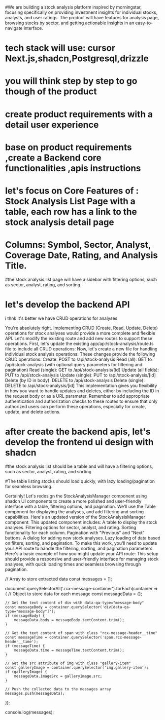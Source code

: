 
 #We are building a stock analysis platform inspired by morningstar, focusing specifically on providing investment insights for individual stocks, analysts, and user ratings. The product will have features for   analysis page, browsing stocks by sector, and getting actionable insights in an easy-to-navigate interface.

# tech stack will use: cursor  Next.js,shadcn,Postgresql,drizzle

# you will think step by step to go though of the product  

# create product requirements with a detail user experience

# base on product  requirements ,create a Backend core functionalities ,apis  instructions

<!-- # finally, give a project structure tree and file list with file content for further development -->


# let's  focus on Core Features of : Stock Analysis List Page with a table, each row has a link to the stock analysis detail page

# Columns: Symbol, Sector, Analyst, Coverage Date, Rating, and Analysis Title.

#the stock analysis list page will have a sidebar with filtering options, such as sector, analyst, rating, and sorting


# let's develop the backend API 






i thnk it's better we have CRUD operations for analyses

You're absolutely right. Implementing CRUD (Create, Read, Update, Delete) operations for stock analyses would provide a more complete and flexible API. Let's modify the existing route and add new routes to support these operations.
First, let's update the existing app/api/stock-analysis/route.ts file to include all CRUD operations:
Now, let's create a new file for handling individual stock analysis operations:
These changes provide the following CRUD operations:
Create: POST to /api/stock-analysis
Read (all): GET to /api/stock-analysis (with optional query parameters for filtering and pagination)
Read (single): GET to /api/stock-analysis/[id]
Update (all fields): PUT to /api/stock-analysis
Update (single): PUT to /api/stock-analysis/[id]
Delete (by ID in body): DELETE to /api/stock-analysis
Delete (single): DELETE to /api/stock-analysis/[id]
This implementation gives you flexibility in how you want to handle updates and deletes, either by including the ID in the request body or as a URL parameter.
Remember to add appropriate authentication and authorization checks to these routes to ensure that only authorized users can perform these operations, especially for create, update, and delete actions.




# after create the backend apis, let's develop the frontend ui design with shadcn
#the stock analysis list should be a table and will have a filtering options, such as sector, analyst, rating, and sorting

#The table listing stocks should load quickly, with lazy loading/pagination for seamless browsing.

Certainly! Let's redesign the StockAnalysisManager component using shadcn UI components to create a more polished and user-friendly interface with a table, filtering options, and pagination. We'll use the Table component for displaying the analyses, and add filtering and sorting capabilities.
Here's an updated version of the StockAnalysisManager component:
This updated component includes:
A table to display the stock analyses.
Filtering options for sector, analyst, and rating.
Sorting functionality for each column.
Pagination with "Previous" and "Next" buttons.
A dialog for adding new stock analyses.
Lazy loading of data based on filters, sorting, and pagination.
To make this work, you'll need to update your API route to handle the filtering, sorting, and pagination parameters. Here's a basic example of how you might update your API route:
This setup should provide a responsive and user-friendly interface for managing stock analyses, with quick loading times and seamless browsing through pagination.



<!-- #the stock analysis detail page will have the full analysis content, and a sidebar with related news, and a sidebar with related comments -->

// Array to store extracted data
const messages = [];

document.querySelectorAll('.rcx-message-container').forEach(container => {
    // Object to store data for each message
    const messageData = {};

    // Get the text content of div with data-qa-type="message-body"
    const messageBody = container.querySelector('div[data-qa-type="message-body"]');
    if (messageBody) {
        messageData.body = messageBody.textContent.trim();
    }

    // Get the text content of span with class "rcx-message-header__time"
    const messageTime = container.querySelector('span.rcx-message-header__time');
    if (messageTime) {
        messageData.time = messageTime.textContent.trim();
    }

    // Get the src attribute of img with class "gallery-item"
    const galleryImage = container.querySelector('img.gallery-item');
    if (galleryImage) {
        messageData.imageSrc = galleryImage.src;
    }

    // Push the collected data to the messages array
    messages.push(messageData);
});

console.log(messages);
